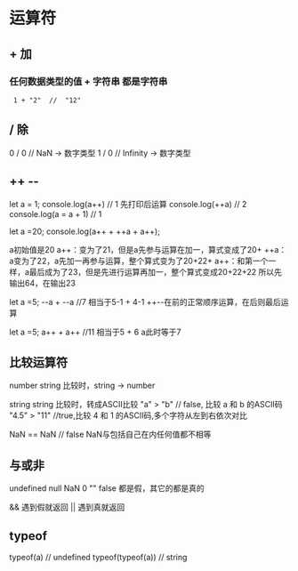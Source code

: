 # 运算符

## + 加
### 任何数据类型的值 + 字符串 都是字符串
    
```
 1 + "2"  //  "12"
```

## / 除
0 / 0 // NaN -> 数字类型
1 / 0 // Infinity -> 数字类型

## ++ --
let a = 1;
console.log(a++) // 1 先打印后运算
console.log(++a) // 2 
console.log(a = a + 1) // 1 

let a =20; 
console.log(a++ + ++a + a++);

a初始值是20
a++：变为了21，但是a先参与运算在加一，算式变成了20+
++a：a变为了22，a先加一再参与运算，整个算式变为了20+22+
a++：和第一个一样，a最后成为了23，但是先进行运算再加一，整个算式变成20+22+22
所以先输出64，在输出23

let a =5;
--a + --a  //7 相当于5-1 + 4-1 ++--在前的正常顺序运算，在后则最后运算

let a =5;
a++ + a++  //11 相当于5 + 6  a此时等于7

## 比较运算符
number string 比较时，string -> number

string string 比较时，转成ASCII比较
"a" > "b" // false, 比较 a 和 b 的ASCII码
"4.5" > "11" //true,比较 4 和 1 的ASCII码,多个字符从左到右依次对比

NaN == NaN // false NaN与包括自己在内任何值都不相等

## 与或非
undefined null NaN 0 "" false 都是假，其它的都是真的

&& 遇到假就返回
|| 遇到真就返回

## typeof

typeof(a) // undefined
typeof(typeof(a)) // string




